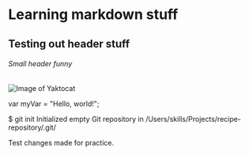 # Learning markdown stuff
## Testing out header stuff
###### Small header funny

![Image of Yaktocat](https://octodex.github.com/images/yaktocat.png)


var myVar = "Hello, world!";

$ git init
Initialized empty Git repository in /Users/skills/Projects/recipe-repository/.git/





Test changes made for practice.
